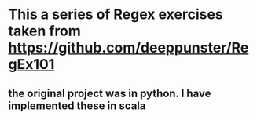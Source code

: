 # This a series of Regex exercises taken from https://github.com/deeppunster/RegEx101
## the original project was in python. I have implemented these in scala
